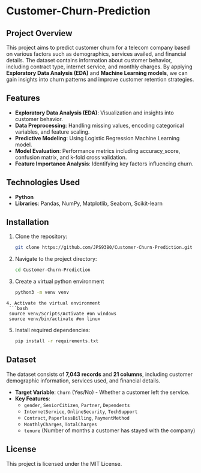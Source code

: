 # Customer-Churn-Prediction

## Project Overview
This project aims to predict customer churn for a telecom company based on various factors such as demographics, services availed, and financial details. The dataset contains information about customer behavior, including contract type, internet service, and monthly charges. By applying **Exploratory Data Analysis (EDA)** and **Machine Learning models**, we can gain insights into churn patterns and improve customer retention strategies.

## Features
- **Exploratory Data Analysis (EDA)**: Visualization and insights into customer behavior.
- **Data Preprocessing**: Handling missing values, encoding categorical variables, and feature scaling.
- **Predictive Modeling**: Using Logistic Regression Machine Learning model.
- **Model Evaluation**: Performance metrics including accuracy_score, confusion matrix, and k-fold cross validation. 
- **Feature Importance Analysis**: Identifying key factors influencing churn.

## Technologies Used
- **Python**
- **Libraries**: Pandas, NumPy, Matplotlib, Seaborn, Scikit-learn

## Installation
1. Clone the repository:
   ```bash
   git clone https://github.com/JPS9380/Customer-Churn-Prediction.git
   ```
2. Navigate to the project directory:
   ```bash
   cd Customer-Churn-Prediction
   ```
3. Create a virtual python environment
   ```bash
   python3 -m venv venv
  ```
4. Activate the virtual environment
   ```bash
   source venv/Scripts/Activate #on windows
   source venv/bin/activate #on linux
  ```
5. Install required dependencies:
   ```bash
   pip install -r requirements.txt
   ```

## Dataset
The dataset consists of **7,043 records** and **21 columns**, including customer demographic information, services used, and financial details.

- **Target Variable**: `Churn` (Yes/No) - Whether a customer left the service.
- **Key Features**:
  - `gender`, `SeniorCitizen`, `Partner`, `Dependents`
  - `InternetService`, `OnlineSecurity`, `TechSupport`
  - `Contract`, `PaperlessBilling`, `PaymentMethod`
  - `MonthlyCharges`, `TotalCharges`
  - `tenure` (Number of months a customer has stayed with the company)

## License
This project is licensed under the MIT License.

